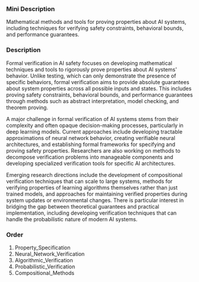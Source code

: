 ### Mini Description

Mathematical methods and tools for proving properties about AI systems, including techniques for verifying safety constraints, behavioral bounds, and performance guarantees.

### Description

Formal verification in AI safety focuses on developing mathematical techniques and tools to rigorously prove properties about AI systems' behavior. Unlike testing, which can only demonstrate the presence of specific behaviors, formal verification aims to provide absolute guarantees about system properties across all possible inputs and states. This includes proving safety constraints, behavioral bounds, and performance guarantees through methods such as abstract interpretation, model checking, and theorem proving.

A major challenge in formal verification of AI systems stems from their complexity and often opaque decision-making processes, particularly in deep learning models. Current approaches include developing tractable approximations of neural network behavior, creating verifiable neural architectures, and establishing formal frameworks for specifying and proving safety properties. Researchers are also working on methods to decompose verification problems into manageable components and developing specialized verification tools for specific AI architectures.

Emerging research directions include the development of compositional verification techniques that can scale to large systems, methods for verifying properties of learning algorithms themselves rather than just trained models, and approaches for maintaining verified properties during system updates or environmental changes. There is particular interest in bridging the gap between theoretical guarantees and practical implementation, including developing verification techniques that can handle the probabilistic nature of modern AI systems.

### Order

1. Property_Specification
2. Neural_Network_Verification
3. Algorithmic_Verification
4. Probabilistic_Verification
5. Compositional_Methods
